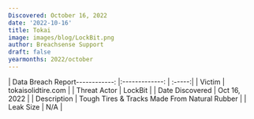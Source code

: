```yaml
---
Discovered: October 16, 2022
date: '2022-10-16'
title: Tokai
image: images/blog/LockBit.png
author: Breachsense Support
draft: false
yearmonths: 2022/october
---
```


| Data Breach Report------------:     |:-------------:    | :-----:|
| Victim      | tokaisolidtire.com      | 
| Threat Actor      |  LockBit     | 
| Date Discovered      | Oct 16, 2022      | 
| Description      | Tough Tires & Tracks Made From Natural Rubber      | 
| Leak Size      | N/A      | 

